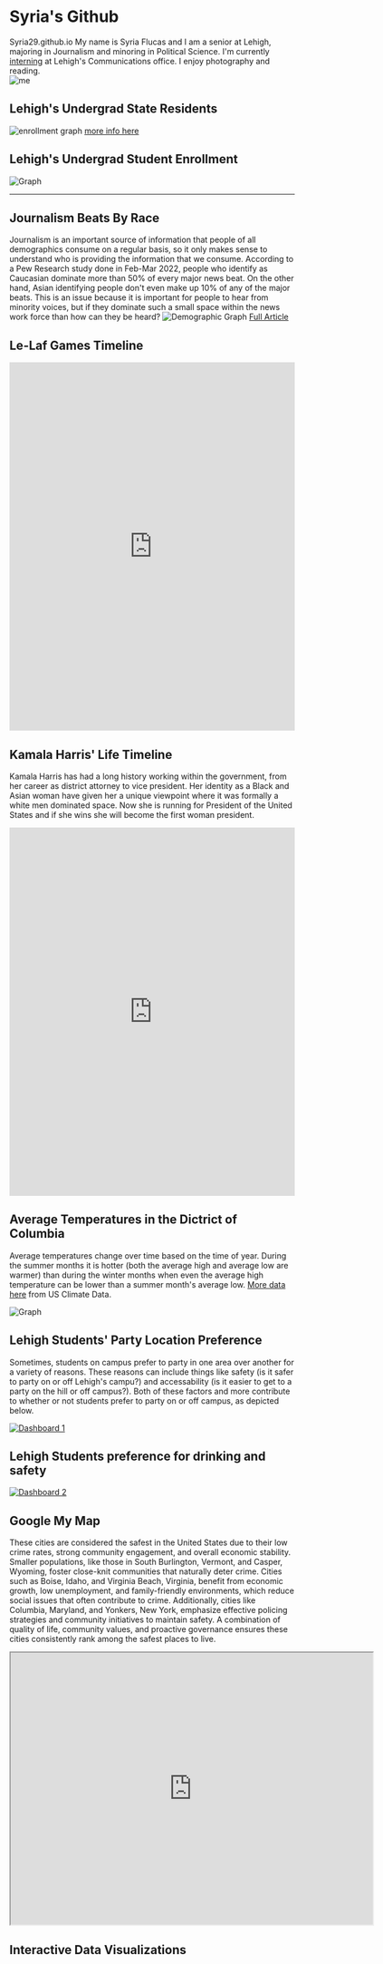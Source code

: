 # Syria's Github
Syria29.github.io
My name is Syria Flucas and I am a senior at Lehigh, majoring in Journalism and minoring in Political Science. I'm currently [interning](https://blog.lehigh.edu/communications-intern-profile-syria-flucas-25) at Lehigh's Communications office. I enjoy photography and reading.  
![me](https://github.com/Syria29/Syria29.github.io/blob/main/me.png?raw=true)




## Lehigh's Undergrad State Residents

![enrollment graph](https://github.com/Syria29/Syria29.github.io/blob/main/Collecting%20Data%20Frequency%20Table%20Mathematics%20Presentation%20in%20Colourful%20Grid%20Style%20.jpg?raw=true)
[more info here](https://data.lehigh.edu/sites/data.lehigh.edu/files/LUprofile_2024.pdf)

## Lehigh's Undergrad Student Enrollment 

![Graph](https://github.com/Syria29/Syria29.github.io/blob/main/enrollment%20graph.png?raw=true)
_______________________________________________
## Journalism Beats By Race
Journalism is an important source of information that people of all demographics consume on a regular basis, so it only makes sense to understand who is providing the information that we consume. According to a Pew Research study done in Feb-Mar 2022, people who identify as Caucasian dominate more than 50% of every major news beat. On the other hand, Asian identifying people don't even make up 10% of any of the major beats. This is an issue because it is important for people to hear from minority voices, but if they dominate such a small space within the news work force than how can they be heard?
![Demographic Graph](https://github.com/Syria29/Syria29.github.io/blob/main/Journalism%20beats%20by%20race.png?raw=true)
[Full Article](https://www.pewresearch.org/short-reads/2023/04/04/us-journalists-beats-vary-widely-by-gender-and-other-factors/)

## Le-Laf Games Timeline
<iframe src='https://cdn.knightlab.com/libs/timeline3/latest/embed/index.html?source=1ayv5ZlcwkYB4rozjciMeAsewAnBJ_rTCeG6rpDAJ_YE&font=Default&lang=en&initial_zoom=2&height=650' width='100%' height='650' webkitallowfullscreen mozallowfullscreen allowfullscreen frameborder='0'></iframe>

## Kamala Harris' Life Timeline
Kamala Harris has had a long history working within the government, from her career as district attorney to vice president. Her identity as a Black and Asian woman have given her a unique viewpoint where it was formally a white men dominated space. Now she is running for President of the United States and if she wins she will become the first woman president. 

<iframe src='https://cdn.knightlab.com/libs/timeline3/latest/embed/index.html?source=1qZZmz5BUEdJlXQP-vsGYBdnKGzY0syUW259941821BU&font=Default&lang=en&initial_zoom=2&height=650' width='100%' height='650' webkitallowfullscreen mozallowfullscreen allowfullscreen frameborder='0'></iframe> 

## Average Temperatures in the Dictrict of Columbia

Average temperatures change over time based on the time of year. During the summer months it is hotter (both the average high and average low are warmer) than during the winter months when even the average high temperature can be lower than a summer month's average low. [More data here](https://www.usclimatedata.com) from US Climate Data. 

![Graph](https://github.com/Syria29/Syria29.github.io/blob/main/avg%20temp.png?raw=true)

## Lehigh Students' Party Location Preference
Sometimes, students on campus prefer to party in one area over another for a variety of reasons. These reasons can include things like safety (is it safer to party on or off Lehigh's campu?) and accessability (is it easier to get to a party on the hill or off campus?). Both of these factors and more contribute to whether or not students prefer to party on or off campus, as depicted below. 
<div class='tableauPlaceholder' id='viz1730390340257' style='position: relative'><noscript><a href='#'><img alt='Dashboard 1 ' src='https:&#47;&#47;public.tableau.com&#47;static&#47;images&#47;Pa&#47;PartyLocation_17303903128010&#47;Dashboard1&#47;1_rss.png' style='border: none' /></a></noscript><object class='tableauViz'  style='display:none;'><param name='host_url' value='https%3A%2F%2Fpublic.tableau.com%2F' /> <param name='embed_code_version' value='3' /> <param name='site_root' value='' /><param name='name' value='PartyLocation_17303903128010&#47;Dashboard1' /><param name='tabs' value='no' /><param name='toolbar' value='yes' /><param name='static_image' value='https:&#47;&#47;public.tableau.com&#47;static&#47;images&#47;Pa&#47;PartyLocation_17303903128010&#47;Dashboard1&#47;1.png' /> <param name='animate_transition' value='yes' /><param name='display_static_image' value='yes' /><param name='display_spinner' value='yes' /><param name='display_overlay' value='yes' /><param name='display_count' value='yes' /><param name='language' value='en-US' /><param name='filter' value='publish=yes' /></object></div> <script type='text/javascript'> var divElement = document.getElementById('viz1730390340257'); var vizElement = divElement.getElementsByTagName('object')[0]; if ( divElement.offsetWidth > 800 ) { vizElement.style.width='100%';vizElement.style.height=(divElement.offsetWidth*0.75)+'px';} else if ( divElement.offsetWidth > 500 ) { vizElement.style.width='100%';vizElement.style.height=(divElement.offsetWidth*0.75)+'px';} else {vizElement.style.width='100%';vizElement.style.height='727px';} var scriptElement = document.createElement('script');                    scriptElement.src = 'https://public.tableau.com/javascripts/api/viz_v1.js'; vizElement.parentNode.insertBefore(scriptElement, vizElement); </script>

## Lehigh Students preference for drinking and safety
<div class='tableauPlaceholder' id='viz1731704869264' style='position: relative'><noscript><a href='#'><img alt='Dashboard 2 ' src='https:&#47;&#47;public.tableau.com&#47;static&#47;images&#47;Pa&#47;PartyLocation_17303903128010&#47;Dashboard2&#47;1_rss.png' style='border: none' /></a></noscript><object class='tableauViz'  style='display:none;'><param name='host_url' value='https%3A%2F%2Fpublic.tableau.com%2F' /> <param name='embed_code_version' value='3' /> <param name='site_root' value='' /><param name='name' value='PartyLocation_17303903128010&#47;Dashboard2' /><param name='tabs' value='no' /><param name='toolbar' value='yes' /><param name='static_image' value='https:&#47;&#47;public.tableau.com&#47;static&#47;images&#47;Pa&#47;PartyLocation_17303903128010&#47;Dashboard2&#47;1.png' /> <param name='animate_transition' value='yes' /><param name='display_static_image' value='yes' /><param name='display_spinner' value='yes' /><param name='display_overlay' value='yes' /><param name='display_count' value='yes' /><param name='language' value='en-US' /><param name='filter' value='publish=yes' /></object></div> <script type='text/javascript'> var divElement = document.getElementById('viz1731704869264'); var vizElement = divElement.getElementsByTagName('object')[0];if (divElement.offsetWidth > 800 ) { vizElement.style.width='1000px';vizElement.style.height='827px';} else if ( divElement.offsetWidth > 500) {vizElement.style.width='1000px';vizElement.style.height='827px';} else { vizElement.style.width='100%';vizElement.style.height='727px';} var scriptElement = document.createElement('script'); scriptElement.src = 'https://public.tableau.com/javascripts/api/viz_v1.js';       vizElement.parentNode.insertBefore(scriptElement, vizElement); </script>

## Google My Map
These cities are considered the safest in the United States due to their low crime rates, strong community engagement, and overall economic stability. Smaller populations, like those in South Burlington, Vermont, and Casper, Wyoming, foster close-knit communities that naturally deter crime. Cities such as Boise, Idaho, and Virginia Beach, Virginia, benefit from economic growth, low unemployment, and family-friendly environments, which reduce social issues that often contribute to crime. Additionally, cities like Columbia, Maryland, and Yonkers, New York, emphasize effective policing strategies and community initiatives to maintain safety. A combination of quality of life, community values, and proactive governance ensures these cities consistently rank among the safest places to live.
<iframe src="https://www.google.com/maps/d/u/0/embed?mid=1Pbbv9RNUL9HCDan3iZEnyf8Rkzo0qh4&ehbc=2E312F" width="640" height="480"></iframe>


## Interactive Data Visualizations 
<script type='module' src='https://us-east-1.online.tableau.com/javascripts/api/tableau.embedding.3.latest.min.js'></script><tableau-viz id='tableau-viz' src='https://us-east-1.online.tableau.com/t/syf226-87f954e295/views/cardata/Sheet2' width='1376' height='691' hide-tabs toolbar='bottom' ></tableau-viz>
